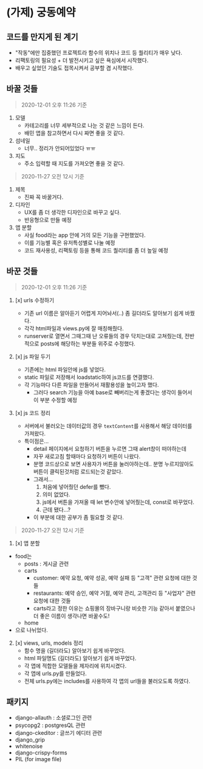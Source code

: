 # (가제) 궁동예약

## 코드를 만지게 된 계기
- "작동"에만 집중했던 프로젝트라 함수의 위치나 코드 등 퀄리티가 매우 낮다. 
- 리팩토링의 필요성 + 더 발전시키고 싶은 욕심에서 시작했다. 
- 배우고 싶었던 기술도 접목시켜서 공부할 겸 시작했다. 

## 바꿀 것들 
> 2020-12-01 오후 11:26 기준
1. 모델 
   - 카테고리를 너무 세부적으로 나눈 것 같은 느낌이 든다. 
   - 배민 앱을 참고하면서 다시 짜면 좋을 것 같다. 
2. 섬네일
   - 너무.. 정리가 안되어있었다 ㅠㅠ
3. 지도 
   - 주소 입력할 때 지도를 가져오면 좋을 것 같다.  

> 2020-11-27 오전 12시 기준
1. 제목 
   - 진짜 꼭 바꿀거다. 
2. 디자인 
   - UX를 좀 더 생각한 디자인으로 바꾸고 싶다. 
   - 반응형으로 만들 예정 
3. 앱 분할
   - 사실 food라는 app 안에 거의 모든 기능을 구현했었다. 
   - 이를 기능별 혹은 유저특성별로 나눌 예정
   - 코드 재사용성, 리팩토링 등을 통해 코드 퀄리티를 좀 더 높일 예정 

## 바꾼 것들 
> 2020-12-01 오후 11:26 기준 
1. [x] urls 수정하기 
   - 기존 url 이름은 알아듣기 어렵게 지어놔서(..) 좀 길더라도 알아보기 쉽게 바꿨다. 
   - 각각 html파일과 views.py에 잘 매칭해줬다. 
   - runserver로 열면서 그때그때 난 오류들의 경우 닥치는대로 고쳐줬는데, 전반적으로 posts에 해당하는 부분들 위주로 수정했다. 

2. [x] js 파일 두기 
   - 기존에는 html 파일안에 js를 넣었다. 
   - static 파일로 저장해서 loadstatic하여 js코드를 연결했다. 
   - 각 기능마다 다른 파일을 만들어서 재활용성을 높이고자 했다. 
     - 그러다 search 기능을 아예 base로 빼버리는게 좋겠다는 생각이 들어서 이 부분 수정할 예정 

3. [x] js 코드 정리 
   - 서버에서 불러오는 데이터값의 경우 `textContent`를 사용해서 해당 데이터를 가져왔다.
   - 특이점은...
     - detail 페이지에서 요청하기 버튼을 누르면 그때 alert창이 떠야하는데
     - 자꾸 새로고침 할때마다 요청하기 버튼이 나왔다. 
     - 분명 코드상으로 보면 사용자가 버튼을 눌러야하는데.. 분명 누르지않아도 버튼이 클릭된것처럼 로드되는것 같았다. 
     - 그래서...
       1. 처음에 넣어줬던 defer를 뺐다. 
       2. 의미 없었다. 
       3. js에서 버튼을 가져올 때 let 변수안에 넣어줬는데, const로 바꾸었다. 
       4. 근데 됐다...?
     - 이 부분에 대한 공부가 좀 필요할 것 같다.

> 2020-11-27 오전 12시 기준
1. [x] 앱 분할 
  - food는 
    - posts : 게시글 관련
    - carts 
      - customer: 예약 요청, 예약 성공, 예약 실패 등 "고객" 관련 요청에 대한 것들
      - restaurants: 예약 승인, 예약 거절, 예약 관리, 고객관리 등 "사업자" 관련 요청에 대한 것들
      - carts라고 정한 이유는 쇼핑몰의 장바구니랑 비슷한 기능 같아서 붙였으나 더 좋은 이름이 생각나면 바꿀수도!
    - home
  - 으로 나뉘었다. 

2. [x] views, urls, models 정리 
   - 함수 명을 (길더라도) 알아보기 쉽게 바꾸었다.
   - html 파일명도 (길더라도) 알아보기 쉽게 바꾸었다. 
   - 각 앱에 적합한 모델들을 제자리에 위치시켰다. 
   - 각 앱에 urls.py를 만들었다. 
   - 전체 urls.py에는 includes를 사용하여 각 앱의 url들을 불러오도록 하였다. 

## 패키지
- django-allauth : 소셜로그인 관련
- psycopg2 : postgresQL 관련
- django-ckeditor : 글쓰기 에디터 관련
- django_grip
- whitenoise
- django-crispy-forms
- PIL (for image file)
